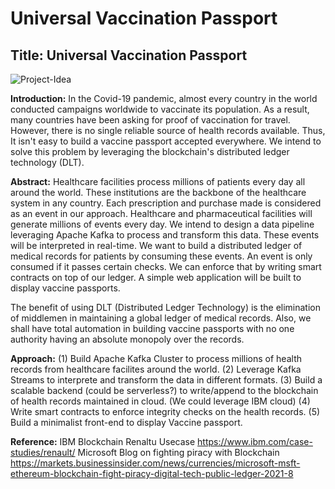 # Universal Vaccination Passport

## Title: Universal Vaccination Passport

![Project-Idea](https://user-images.githubusercontent.com/99461999/156113422-a81741d1-13cf-4acf-becf-6c31f6194969.jpg)

**Introduction:**
In the Covid-19 pandemic, almost every country in the world conducted campaigns worldwide to vaccinate its population. As a result, many countries have been asking for proof of vaccination for travel. However, there is no single reliable source of health records available. Thus, It isn't easy to build a vaccine passport accepted everywhere. We intend to solve this problem by leveraging the blockchain's distributed ledger technology (DLT).

**Abstract:** 
Healthcare facilities process millions of patients every day all around the world. These institutions are the backbone of the healthcare system in any country. Each prescription and purchase made is considered as an event in our approach. Healthcare and pharmaceutical facilities will generate millions of events every day. We intend to design a data pipeline leveraging Apache Kafka to process and transform this data. These events will be interpreted in real-time. We want to build a distributed ledger of medical records for patients by consuming these events. An event is only consumed if it passes certain checks. We can enforce that by writing smart contracts on top of our ledger. A simple web application will be built to display vaccine passports. 

The benefit of using DLT (Distributed Ledger Technology) is the elimination of middlemen in maintaining a global ledger of medical records. Also, we shall have total automation in building vaccine passports with no one authority having an absolute monopoly over the records. 

**Approach:** 
(1) Build Apache Kafka Cluster to process millions of health records from healthcare facilites around the world. 
(2) Leverage Kafka Streams to interprete and transform the data in different formats. 
(3) Build a scalable backend (could be serverless?) to write/append to the blockchain of health records maintained in cloud. (We could leverage IBM cloud) 
(4) Write smart contracts to enforce integrity checks on the health records.
(5) Build a minimalist front-end to display Vaccine passport. 

**Reference:**
IBM Blockchain Renaltu Usecase https://www.ibm.com/case-studies/renault/
Microsoft Blog on fighting piracy with Blockchain https://markets.businessinsider.com/news/currencies/microsoft-msft-ethereum-blockchain-fight-piracy-digital-tech-public-ledger-2021-8



